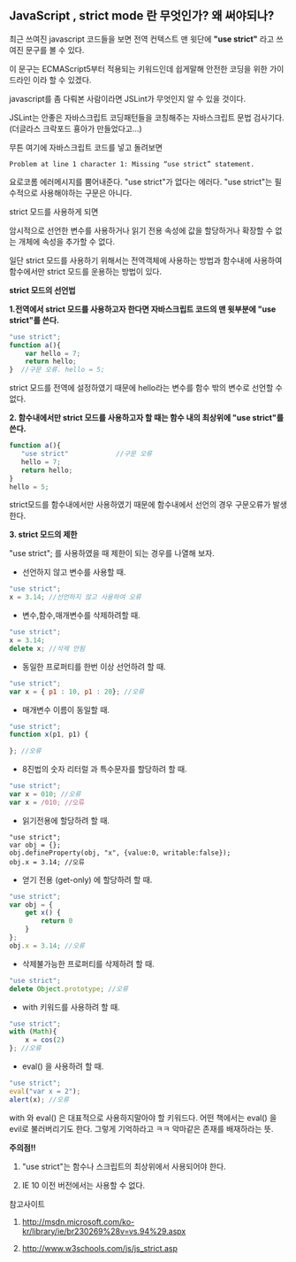 ## JavaScript , strict mode 란 무엇인가? 왜 써야되나? 

최근 쓰여진 javascript 코드들을 보면 전역 컨텍스트 맨 윗단에 **"use strict"** 라고 쓰여진 문구를 볼 수 있다.

이 문구는 ECMAScript5부터 적용되는 키워드인데 쉽게말해 안전한 코딩을 위한 가이드라인 이라 할 수 있겠다.

javascript를 좀 다뤄본 사람이라면 JSLint가 무엇인지 알 수 있을 것이다.

JSLint는 안좋은 자바스크립트 코딩패턴들을 코칭해주는 자바스크립트 문법 검사기다. (더글라스 크락포드 횽아가 만들었다고...)

무튼 여기에 자바스크립트 코드를 넣고 돌려보면 

```
Problem at line 1 character 1: Missing “use strict” statement.
```

 요로코롬 에러메시지를 뿜어내준다. "use strict"가 없다는 에러다. "use strict"는 필수적으로 사용해야하는 구문은 아니다.

strict 모드를 사용하게 되면

암시적으로 선언한 변수를 사용하거나 읽기 전용 속성에 값을 할당하거나 확장할 수 없는 개체에 속성을 추가할 수 없다.

일단 strict 모드를 사용하기 위해서는 전역객체에 사용하는 방법과 함수내에 사용하여 함수에서만 strict 모드를 운용하는 방법이 있다.



**strict 모드의 선언법**

**1.전역에서 strict 모드를 사용하고자 한다면 자바스크립트 코드의 맨 윗부분에 "use strict"를 쓴다.**

```javascript
"use strict";  
function a(){      
	var hello = 7;      
	return hello; 
}  //구문 오류. hello = 5;
```

strict 모드를 전역에 설정하였기 때문에 hello라는 변수를 함수 밖의 변수로 선언할 수 없다.



**2. 함수내에서만 strict 모드를 사용하고자 할 때는 함수 내의 최상위에 "use strict"를 쓴다.**

 ```javascript
function a(){      
	"use strict"            //구문 오류      
	hello = 7;      
	return hello; 
}  
hello = 5;
 ```

strict모드를 함수내에서만 사용하였기 때문에 함수내에서 선언의 경우 구문오류가 발생한다.



**3. strict 모드의 제한**

"use strict"; 를 사용하였을 때 제한이 되는 경우를 나열해 보자.

* 선언하지 않고 변수를 사용할 때.

```javascript
"use strict"; 
x = 3.14; //선언하지 않고 사용하여 오류
```

* 변수,함수,매개변수를 삭제하려할 때.

```javascript
"use strict"; 
x = 3.14; 
delete x; //삭제 안됨
```

* 동일한 프로퍼티를 한번 이상 선언하려 할 때.

```javascript
"use strict"; 
var x = { p1 : 10, p1 : 20}; //오류
```

* 매개변수 이름이 동일할 때.

```javascript
"use strict"; 
function x(p1, p1) {
    
}; //오류
```

* 8진법의 숫자 리터럴 과 특수문자를 할당하려 할 때.

```javascript
"use strict"; 
var x = 010; //오류 
var x = /010; //오류
```

* 읽기전용에 할당하려 할 때.

```
"use strict"; 
var obj = {}; 
obj.defineProperty(obj, "x", {value:0, writable:false}); 
obj.x = 3.14; //오류
```

* 얻기 전용 (get-only)  에 할당하려 할 때.

```javascript
"use strict"; 
var obj = {
	get x() {
		return 0
	} 
}; 
obj.x = 3.14; //오류
```

* 삭제불가능한 프로퍼티를 삭제하려 할 때.

```javascript
"use strict"; 
delete Object.prototype; //오류
```

* with 키워드를 사용하려 할 때.

```javascript
"use strict"; 
with (Math){ 
	x = cos(2) 
}; //오류
```

* eval() 을 사용하려 할 때.

```javascript
"use strict"; 
eval("var x = 2"); 
alert(x); //오류
```

with 와 eval() 은 대표적으로 사용하지말아야 할 키워드다. 어떤 책에서는 eval() 을 evil로 불러버리기도 한다.  그렇게 기억하라고 ㅋㅋ 악마같은 존재를 배재하라는 뜻.

**주의점!!**

1. "use strict"는 함수나 스크립트의 최상위에서 사용되어야 한다.

2. IE 10 이전 버전에서는 사용할 수 없다.

참고사이트

1. <http://msdn.microsoft.com/ko-kr/library/ie/br230269%28v=vs.94%29.aspx>

2. <http://www.w3schools.com/js/js_strict.asp>

 